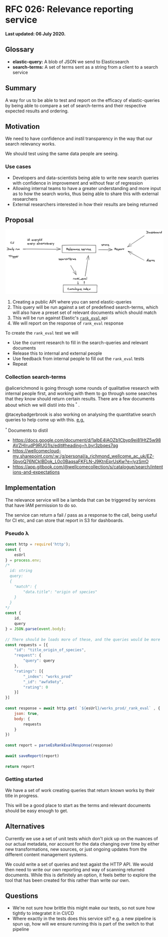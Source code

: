 # RFC 026: Relevance reporting service

**Last updated: 06 July 2020.**

## Glossary

* **elastic-query:** A blob of JSON we send to Elasticsearch
* **search-terms:** A set of terms sent as a string from a client to a search service

## Summary

A way for us to be able to test and report on the efficacy of elastic-queries by being able to compare a set of search-terms and their respective expected results and ordering.

## Motivation

We need to have confidence and instil transparency in the way that our search relevancy works.

We should test using the same data people are seeing.

### Use cases

* Developers and data-scientists being able to write new search queries with  confidence in improvement and without fear of regression
* Allowing internal teams to have a greater understanding and more input as to how the search works, thus being able to share this with external researchers
* External researchers interested in how their results are being returned

## Proposal

![architecture](./relevance_service.png)

1. Creating a public API where you can send elastic-queries
1. This query will be run against a set of predefined search-terms, which will also have a preset set of relevant documents which should match
1. This will be run against Elastic's [ `rank_eval` ](https://www.elastic.co/guide/en/elasticsearch/reference/current/search-rank-eval.html) api
1. We will report on the response of `rank_eval` response

To create the `rank_eval` test we will

* Use the current research to fill in the search-queries and relevant documents
* Release this to internal and external people
* Use feedback from internal people to fill out the `rank_eval` tests
* Repeat

### Collection search-terms

@alicerichmond is going through some rounds of qualitative research with internal people first, and working with them to go through some searches that they know should return certain results. There are a few documents about which we will distil into this<sup> `*` </sup>.

@taceybadgerbrook is also working on analysing the quantitative search queries to help come up with this. [e.g.](https://github.com/wellcomecollection/catalogue/pull/634/files)

<sup> `*` </sup> Documents to distil

* https://docs.google.com/document/d/1aIbE4IAOZb1Cbyp9ei81HtZ5w98AVZHIrudP9RUG1Is/edit#heading=h.byr3zbqes7qg
* https://wellcomecloud-my.sharepoint.com/:w:/g/personal/a_richmond_wellcome_ac_uk/EZ-5bvoQ76NCkIBDok_L0c0BaqsaFKFLN-J9KtnEprUsKw?e=lyzSmO
* https://app.gitbook.com/@wellcomecollection/s/catalogue/search/intentions-and-expectations

## Implementation

The relevance service will be a lambda that can be triggered by services that have IAM permission to do so.

The service can return a fail / pass as a response to the call, being useful for CI etc, and can store that report in S3 for dashboards.

### Pseudo λ

``` js
const http = require('http');
const {
    esUrl
} = process.env;
/*
  id: string
  query:
  {
    "match": {
        "data.title": "origin of species"
    }
  }
*/
const {
    id,
    query
} = JSON.parse(event.body);

// There should be loads more of these, and the queries would be more 
const requests = [{
    "id": "title_origin_of_species",
    "request": {
        "query": query
    },
    "ratings": [{
        "_index": "works_prod"
        "_id": "awfa9aty",
        "rating": 0
    }]
}]

const response = await http.get( `${esUrl}/works_prod/_rank_eval` , {
    json: true,
    body: {
        requests
    }
})

const report = parseEsRankEvalResponse(response)

await saveReport(report)

return report
```

### Getting started

We have a set of work creating queries that return known works by their title in progress.

This will be a good place to start as the terms and relevant documents should be easy enough to get.

## Alternatives

Currently we use a set of unit tests which don't pick up on the nuances of our actual metadata, nor account for the data changing over time by either new transformations, new sources, or just ongoing updates from the different content management systems.

We could write a set of queries and test agaist the HTTP API. We would then need to write our own reporting and way of scanning returned documents. While this is definitely an option, it feels better to explore the tool that has been created for this rather than write our own.

## Questions

* We're not sure how brittle this might make our tests, so not sure how tightly to integratet it in CI/CD
* Where exactly in the tests does this service sit? e.g. a new pipeline is spun up, how will we ensure running this is part of the switch to that pipeline
